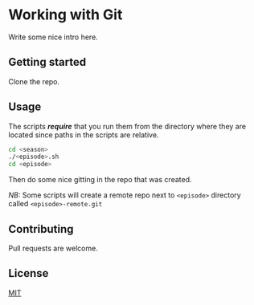 # Working with Git

Write some nice intro here.

## Getting started

Clone the repo.

## Usage

The scripts ***require*** that you run them from the directory where they are located since paths in the scripts are relative.

```bash
cd <season>
./<episode>.sh
cd <episode>
```

Then do some nice gitting in the repo that was created.

*NB:* Some scripts will create a remote repo next to ```<episode>``` directory called ```<episode>-remote.git```
## Contributing
Pull requests are welcome.


## License
[MIT](https://choosealicense.com/licenses/mit/)